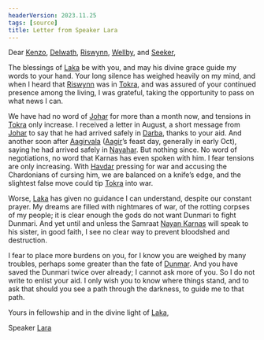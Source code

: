 ```yaml
---
headerVersion: 2023.11.25
tags: [source]
title: Letter from Speaker Lara
---
```


Dear [Kenzo](<../../../people/pcs/dunmar-fellowship/kenzo.md>), [Delwath](<../../../people/pcs/dunmar-fellowship/delwath.md>), [Riswynn](<../../../people/pcs/dunmar-fellowship/riswynn.md>), [Wellby](<../../../people/pcs/dunmar-fellowship/wellby.md>), and [Seeker](<../../../people/pcs/dunmar-fellowship/seeker.md>),

The blessings of [Laka](<../../../cosmology/gods/incorporeal-gods/dunmari-pantheon/laka.md>) be with you, and may his divine grace guide my words to your hand. Your long silence has weighed heavily on my mind, and when I heard that [Riswynn](<../../../people/pcs/dunmar-fellowship/riswynn.md>) was in [Tokra](<../../../gazetteer/greater-dunmar/realms/dunmar/central-dunmar/tokra/tokra.md>), and was assured of your continued presence among the living, I was grateful, taking the opportunity to pass on what news I can.

We have had no word of [Johar](<../../../people/dunmari/johar.md>) for more than a month now, and tensions in [Tokra](<../../../gazetteer/greater-dunmar/realms/dunmar/central-dunmar/tokra/tokra.md>) only increase. I received a letter in August, a short message from [Johar](<../../../people/dunmari/johar.md>) to say that he had arrived safely in [Darba](<../../../gazetteer/greater-dunmar/realms/dunmar/coastal-dunmar/darba/darba.md>), thanks to your aid. And another soon after [Aagirvala](<../../../time/holidays-and-festivals/dunmari-festivals/aagirvala.md>) ([Aagir](<../../../cosmology/gods/incorporeal-gods/dunmari-pantheon/aagir.md>)’s feast day, generally in early Oct), saying he had arrived safely in [Nayahar](<../../../gazetteer/greater-dunmar/realms/dunmar/western-dunmar/nayahar.md>). But nothing since. No word of negotiations, no word that Karnas has even spoken with him. I fear tensions are only increasing. With [Havdar](<../../../people/dunmari/havdar.md>) pressing for war and accusing the Chardonians of cursing him, we are balanced on a knife’s edge, and the slightest false move could tip [Tokra](<../../../gazetteer/greater-dunmar/realms/dunmar/central-dunmar/tokra/tokra.md>) into war. 

Worse, [Laka](<../../../cosmology/gods/incorporeal-gods/dunmari-pantheon/laka.md>) has given no guidance I can understand, despite our constant prayer. My dreams are filled with nightmares of war, of the rotting corpses of my people; it is clear enough the gods do not want Dunmari to fight Dunmari. And yet until and unless the Samraat [Nayan Karnas](<../../../people/dunmari/nayan-karnas.md>) will speak to his sister, in good faith, I see no clear way to prevent bloodshed and destruction. 

I fear to place more burdens on you, for I know you are weighed by many troubles, perhaps some greater than the fate of [Dunmar](<../../../gazetteer/greater-dunmar/realms/dunmar/dunmar.md>). And you have saved the Dunmari twice over already; I cannot ask more of you. So I do not write to enlist your aid. I only wish you to know where things stand, and to ask that should you see a path through the darkness, to guide me to that path. 

Yours in fellowship and in the divine light of [Laka](<../../../cosmology/gods/incorporeal-gods/dunmari-pantheon/laka.md>),

Speaker [Lara](<../../../people/dunmari/lara.md>)